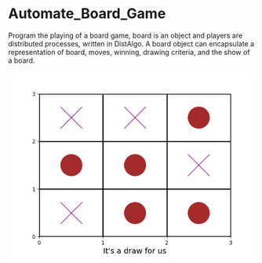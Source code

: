 # Automate_Board_Game

Program the playing of a board game, board is an object
and players are distributed processes, written in DistAlgo.
A board object can encapsulate a representation of board,
moves, winning, drawing criteria, and the show of a board.

![Automate_Board_Game](https://github.com/prakharsri45/Automate_Board_Game/blob/main/Figure_1.png)
